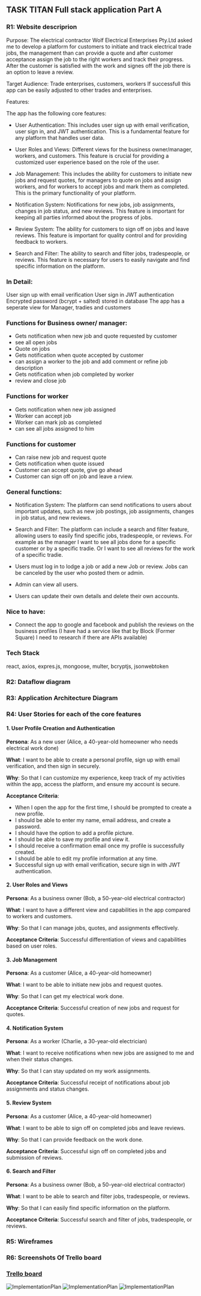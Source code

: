 
## TASK TITAN Full stack application Part A



### R1: Website descriprion

Purpose:
The electrical contractor Wolf Electrical Enterprises Pty.Ltd
asked me to develop a platform for customers to initiate and track electrical trade jobs, the management than can provide a quote and after customer acceptance assign the job to the right workers and track their progress.  After the customer is satisfied with the work and signes off the job there is an option to leave a review.

Target Audience:
Trade  enterprises, customers, workers
If successfull this app can be easily adjusted to other trades and enterprises.

Features:

The app has the following core features:
* User Authentication: This includes user sign up with email verification, user sign in, and JWT authentication. This is a fundamental feature for any platform that handles user data.

* User Roles and Views: Different views for the business owner/manager, workers, and customers. This feature is crucial for providing a customized user experience based on the role of the user.

* Job Management: This includes the ability for customers to initiate new jobs and request quotes, for managers to quote on jobs and assign workers, and for workers to accept jobs and mark them as completed. This is the primary functionality of your platform.

* Notification System: Notifications for new jobs, job assignments, changes in job status, and new reviews. This feature is important for keeping all parties informed about the progress of jobs.

* Review System: The ability for customers to sign off on jobs and leave reviews. This feature is important for quality control and for providing feedback to workers.

* Search and Filter: The ability to search and filter jobs, tradespeople, or reviews. This feature is necessary for users to easily navigate and find specific information on the platform.

### In Detail: 
User sign up with email verification
User sign in
JWT authentication
Encrypted password (bcrypt + salted) stored in database
The app has a seperate view for Manager, tradies and customers
### Functions for Business owner/ manager: 
* Gets notification when new job and quote requested by customer
* see all open jobs
* Quote on jobs
* Gets notification when quote accepted by customer
* can assign a worker to the job and add comment or refine job description
* Gets notification when job completed by worker
* review and close job
### Functions for worker
* Gets notification when new job assigned
* Worker can accept job
* Worker can mark job as completed
* can see all jobs assigned to him
### Functions for customer
* Can raise new job and request quote
* Gets notification when quote issued
* Customer can accept quote, give go ahead
* Customer can sign off on job and leave a rview.

### General functions: 
* Notification System: The platform can send notifications to users about important updates, such as new job postings, job assignments, changes in job status, and new reviews.
* Search and Filter: The platform can include a search and filter feature, allowing users to easily find specific jobs, tradespeople, or reviews. 
For example as the manager I want to see all jobs done for a specific customer or by a specific tradie.
Or I want to see all reviews for the work of a specific tradie.

* Users must log in to lodge a job or add a new Job or review. Jobs can be canceled by the user who posted them or admin.

* Admin can view all users.

* Users can update their own details and delete their own accounts.

### Nice to have:
* Connect the app to google and facebook and publish the reviews on the business profiles
(I have had a service like that by Block (Former Square) I need to research if there are APIs available)

### Tech Stack


react, axios, expres.js, mongoose, multer, bcryptjs, jsonwebtoken 






### R2: Dataflow diagram

### R3: Application Architecture Diagram


### R4: User Stories for each of the core features



#### 1. User Profile Creation and Authentication

**Persona**: As a new user (Alice, a 40-year-old homeowner who needs electrical work done)

**What**: I want to be able to create a personal profile, sign up with email verification, and then sign in securely.

**Why**: So that I can customize my experience, keep track of my activities within the app, access the platform, and ensure my account is secure.

**Acceptance Criteria**:

- When I open the app for the first time, I should be prompted to create a new profile.
- I should be able to enter my name, email address, and create a password.
- I should have the option to add a profile picture.
- I should be able to save my profile and view it.
- I should receive a confirmation email once my profile is successfully created.
- I should be able to edit my profile information at any time.
- Successful sign up with email verification, secure sign in with JWT authentication.

#### 2. User Roles and Views

   **Persona**: As a business owner (Bob, a 50-year-old electrical contractor)

   **What**: I want to have a different view and capabilities in the app compared to workers and customers.

   **Why**: So that I can manage jobs, quotes, and assignments effectively.

   **Acceptance Criteria**: Successful differentiation of views and capabilities based on user roles.

#### 3. Job Management

   **Persona**: As a customer (Alice, a 40-year-old homeowner)

   **What**: I want to be able to initiate new jobs and request quotes.

   **Why**: So that I can get my electrical work done.

   **Acceptance Criteria**: Successful creation of new jobs and request for quotes.

#### 4. Notification System

   **Persona**: As a worker (Charlie, a 30-year-old electrician)

   **What**: I want to receive notifications when new jobs are assigned to me and when their status changes.

   **Why**: So that I can stay updated on my work assignments.

   **Acceptance Criteria**: Successful receipt of notifications about job assignments and status changes.

#### 5. Review System

   **Persona**: As a customer (Alice, a 40-year-old homeowner)

   **What**: I want to be able to sign off on completed jobs and leave reviews.

   **Why**: So that I can provide feedback on the work done.

   **Acceptance Criteria**: Successful sign off on completed jobs and submission of reviews.

#### 6. Search and Filter

   **Persona**: As a business owner (Bob, a 50-year-old electrical contractor)

   **What**: I want to be able to search and filter jobs, tradespeople, or reviews.

   **Why**: So that I can easily find specific information on the platform.

   **Acceptance Criteria**: Successful search and filter of jobs, tradespeople, or reviews.





### R5: Wireframes

### R6: Screenshots Of Trello board

### [Trello board](https://trello.com/b/95B4bXrR/tasktitan)

![ImplementationPlan](./docs/screenshots/Trello12_07.jpg)
![ImplementationPlan](./docs/screenshots/Trello12_07.jpg)
![ImplementationPlan](./docs/screenshots/Trello12_07.jpg)